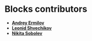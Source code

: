 Blocks contributors
===================

* **[Andrey Ermilov](https://github.com/AndreyErmilov)**
* **[Leonid Shvechikov](https://github.com/shvechikov)**
* **[Nikita Sobolev](https://github.com/sobolevn)**
